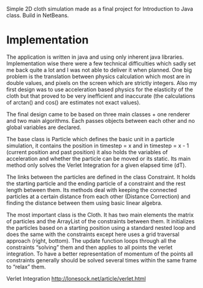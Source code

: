 Simple 2D cloth simulation made as a final project for Introduction to Java class.
Build in NetBeans.

# Implementation

The application is written in java and using only inherent java libraries. Implementation wise there were a few technical difficulties which sadly set me back quite a lot and I was not able to deliver it when planned. One big problem is the translation between physics calculation which most are in double values, and pixels on the screen which are strictly integers. Also my first design was to use acceleration based physics for the elasticity of the cloth but that proved to be very inefficient and inaccurate (the calculations of arctan() and cos() are estimates not exact values).

The final design came to be based on three main classes + one renderer and two main algorithms. Each passes objects between each other and no global variables are declared. 

The base class is Particle which defines the basic unit in a particle simulation, it contains the position in timestep = x and in timestep = x - 1 (current position and past position) it also holds the variables of acceleration and whether the particle can be moved or its static. Its main method only solves the Verlet Integration for a given elapsed time (dT).

The links between the particles are defined in the class Constraint. It holds the starting particle and the ending particle of a constraint and the rest length between them. Its methods deal with keeping the connected particles at a certain distance from each other (Distance Correction) and finding the distance between them using basic linear algebra.

The most important class is the Cloth. It has two main elements the matrix of particles and the ArrayList of the constraints between them. It initializes the particles based on a starting position using a standard nested loop and does the same with the constraints except here uses a grid traversal approach (right, bottom). The update function loops through all the constraints “solving” them and then applies to all points the verlet integration. To have a better representation of momentum of the points all constraints generally should be solved several times within the same frame to “relax” them.

Verlet Integration
http://lonesock.net/article/verlet.html

